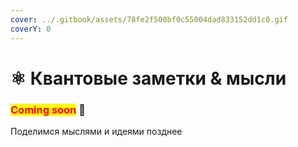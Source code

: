 ```yaml
---
cover: ../.gitbook/assets/78fe2f500bf0c55004dad833152dd1c0.gif
coverY: 0
---
```


# ⚛ Квантовые заметки & мысли

### <mark style="color:red;">**Coming soon**</mark> 👻

Поделимся мыслями и идеями позднее
